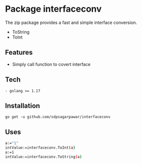 # Package interfaceconv

The zip package provides a fast and simple interface conversion.

- ToString
- ToInt

## Features
- Simply call function to covert interface

## Tech
```
- golang >= 1.17
```
## Installation
```
go get -u github.com/sdpsagarpawar/interfaceconv
```
## Uses

```sh
a:="1"
intValue:=interfaceconv.ToInt(a)
a:=1
intValue:=interfaceconv.ToString(a)
```